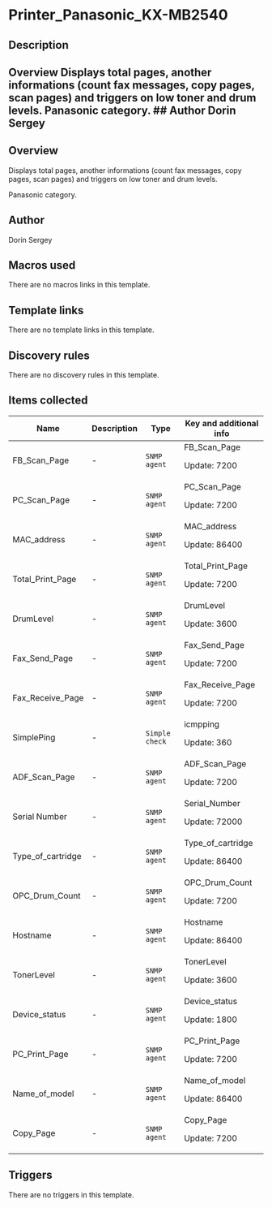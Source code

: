 # Printer_Panasonic_KX-MB2540

## Description

## Overview Displays total pages, another informations (count fax messages, copy pages, scan pages) and triggers on low toner and drum levels. Panasonic category. ## Author Dorin Sergey 

## Overview

Displays total pages, another informations (count fax messages, copy pages, scan pages) and triggers on low toner and drum levels.  
  
Panasonic category.



## Author

Dorin Sergey

## Macros used

There are no macros links in this template.

## Template links

There are no template links in this template.

## Discovery rules

There are no discovery rules in this template.

## Items collected

|Name|Description|Type|Key and additional info|
|----|-----------|----|----|
|FB_Scan_Page|<p>-</p>|`SNMP agent`|FB_Scan_Page<p>Update: 7200</p>|
|PC_Scan_Page|<p>-</p>|`SNMP agent`|PC_Scan_Page<p>Update: 7200</p>|
|MAC_address|<p>-</p>|`SNMP agent`|MAC_address<p>Update: 86400</p>|
|Total_Print_Page|<p>-</p>|`SNMP agent`|Total_Print_Page<p>Update: 7200</p>|
|DrumLevel|<p>-</p>|`SNMP agent`|DrumLevel<p>Update: 3600</p>|
|Fax_Send_Page|<p>-</p>|`SNMP agent`|Fax_Send_Page<p>Update: 7200</p>|
|Fax_Receive_Page|<p>-</p>|`SNMP agent`|Fax_Receive_Page<p>Update: 7200</p>|
|SimplePing|<p>-</p>|`Simple check`|icmpping<p>Update: 360</p>|
|ADF_Scan_Page|<p>-</p>|`SNMP agent`|ADF_Scan_Page<p>Update: 7200</p>|
|Serial Number|<p>-</p>|`SNMP agent`|Serial_Number<p>Update: 72000</p>|
|Type_of_cartridge|<p>-</p>|`SNMP agent`|Type_of_cartridge<p>Update: 86400</p>|
|OPC_Drum_Count|<p>-</p>|`SNMP agent`|OPC_Drum_Count<p>Update: 7200</p>|
|Hostname|<p>-</p>|`SNMP agent`|Hostname<p>Update: 86400</p>|
|TonerLevel|<p>-</p>|`SNMP agent`|TonerLevel<p>Update: 3600</p>|
|Device_status|<p>-</p>|`SNMP agent`|Device_status<p>Update: 1800</p>|
|PC_Print_Page|<p>-</p>|`SNMP agent`|PC_Print_Page<p>Update: 7200</p>|
|Name_of_model|<p>-</p>|`SNMP agent`|Name_of_model<p>Update: 86400</p>|
|Copy_Page|<p>-</p>|`SNMP agent`|Copy_Page<p>Update: 7200</p>|
## Triggers

There are no triggers in this template.

